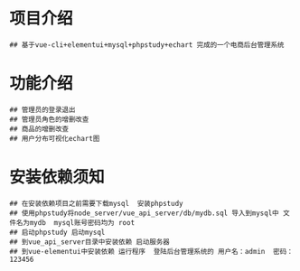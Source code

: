 # 项目介绍
    ## 基于vue-cli+elementui+mysql+phpstudy+echart 完成的一个电商后台管理系统

# 功能介绍
    ## 管理员的登录退出
    ## 管理员角色的增删改查
    ## 商品的增删改查
    ## 用户分布可视化echart图

# 安装依赖须知
    ## 在安装依赖项目之前需要下载mysql  安装phpstudy
    ## 使用phpstudy将node_server/vue_api_server/db/mydb.sql 导入到mysql中 文件名为mydb  mysql账号密码均为 root
    ## 启动phpstudy 启动mysql
    ## 到vue_api_server目录中安装依赖 启动服务器
    ## 到vue-elementui中安装依赖 运行程序  登陆后台管理系统的 用户名：admin  密码：123456
